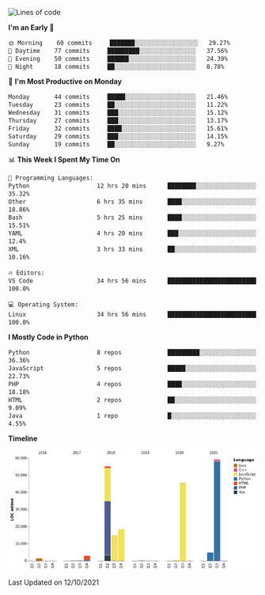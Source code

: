 <!--START_SECTION:waka-->
![Lines of code](https://img.shields.io/badge/From%20Hello%20World%20I%27ve%20Written-203490%20lines%20of%20code-blue)

**I'm an Early 🐤** 

```text
🌞 Morning    60 commits     ███████░░░░░░░░░░░░░░░░░░   29.27% 
🌆 Daytime    77 commits     █████████░░░░░░░░░░░░░░░░   37.56% 
🌃 Evening    50 commits     ██████░░░░░░░░░░░░░░░░░░░   24.39% 
🌙 Night      18 commits     ██░░░░░░░░░░░░░░░░░░░░░░░   8.78%

```
📅 **I'm Most Productive on Monday** 

```text
Monday       44 commits     █████░░░░░░░░░░░░░░░░░░░░   21.46% 
Tuesday      23 commits     ██░░░░░░░░░░░░░░░░░░░░░░░   11.22% 
Wednesday    31 commits     ███░░░░░░░░░░░░░░░░░░░░░░   15.12% 
Thursday     27 commits     ███░░░░░░░░░░░░░░░░░░░░░░   13.17% 
Friday       32 commits     ████░░░░░░░░░░░░░░░░░░░░░   15.61% 
Saturday     29 commits     ███░░░░░░░░░░░░░░░░░░░░░░   14.15% 
Sunday       19 commits     ██░░░░░░░░░░░░░░░░░░░░░░░   9.27%

```


📊 **This Week I Spent My Time On** 

```text
💬 Programming Languages: 
Python                   12 hrs 20 mins      ████████░░░░░░░░░░░░░░░░░   35.32% 
Other                    6 hrs 35 mins       ████░░░░░░░░░░░░░░░░░░░░░   18.86% 
Bash                     5 hrs 25 mins       ████░░░░░░░░░░░░░░░░░░░░░   15.51% 
YAML                     4 hrs 20 mins       ███░░░░░░░░░░░░░░░░░░░░░░   12.4% 
XML                      3 hrs 33 mins       ██░░░░░░░░░░░░░░░░░░░░░░░   10.16%

🔥 Editors: 
VS Code                  34 hrs 56 mins      █████████████████████████   100.0%

💻 Operating System: 
Linux                    34 hrs 56 mins      █████████████████████████   100.0%

```

**I Mostly Code in Python** 

```text
Python                   8 repos             █████████░░░░░░░░░░░░░░░░   36.36% 
JavaScript               5 repos             █████░░░░░░░░░░░░░░░░░░░░   22.73% 
PHP                      4 repos             ████░░░░░░░░░░░░░░░░░░░░░   18.18% 
HTML                     2 repos             ██░░░░░░░░░░░░░░░░░░░░░░░   9.09% 
Java                     1 repo              █░░░░░░░░░░░░░░░░░░░░░░░░   4.55%

```


**Timeline**

![Chart not found](https://raw.githubusercontent.com/telesoho/telesoho/master/charts/bar_graph.png) 


 Last Updated on 12/10/2021
<!--END_SECTION:waka-->


<!--
**telesoho/telesoho** is a ✨ _special_ ✨ repository because its `README.md` (this file) appears on your GitHub profile.

Here are some ideas to get you started:

- 🔭 I’m currently working on ...
- 🌱 I’m currently learning ...
- 👯 I’m looking to collaborate on ...
- 🤔 I’m looking for help with ...
- 💬 Ask me about ...
- 📫 How to reach me: ...
- 😄 Pronouns: ...
- ⚡ Fun fact: ...
-->
